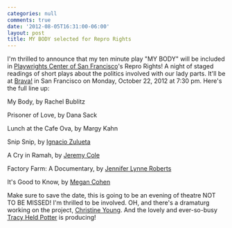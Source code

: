 ```yaml
---
categories: null
comments: true
date: '2012-08-05T16:31:00-06:00'
layout: post
title: MY BODY selected for Repro Rights
---
```


I'm thrilled to announce that my ten minute play "MY BODY" will be included in [Playwrights Center of San Francisco](http://playwrightscentersf.org/)'s Repro Rights! A night of staged readings of short plays about the politics involved with our lady parts. It'll be at [Brava!](http://www.brava.org/) in San Francisco on Monday, October 22, 2012 at 7:30 pm. Here's the full line up:

My Body, by Rachel Bublitz

Prisoner of Love, by Dana Sack

Lunch at the Cafe Ova, by Margy Kahn

Snip Snip, by [Ignacio Zulueta](http://www.ignaciozulueta.com/)

A Cry in Ramah, by [Jeremy Cole](http://www.jeremycole.org/index.html)

Factory Farm: A Documentary, by [Jennifer Lynne Roberts](http://www.jenniferlynneroberts.typepad.com/)

It's Good to Know, by [Megan Cohen](http://plays.megancohen.com/)

Make sure to save the date, this is going to be an evening of theatre NOT TO BE MISSED! I'm thrilled to be involved. OH, and there's a dramaturg working on the project, [Christine Young](http://www.usfca.edu/facultydetails.aspx?id=4294969573). And the lovely and ever-so-busy [Tracy Held Potter](http://www.allterraintheater.org/?q=node/2) is producing!